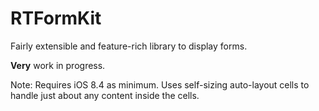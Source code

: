 # RTFormKit

Fairly extensible and feature-rich library to display forms.

**Very** work in progress.

Note: Requires iOS 8.4 as minimum. Uses self-sizing auto-layout cells to handle just about any content inside the cells.